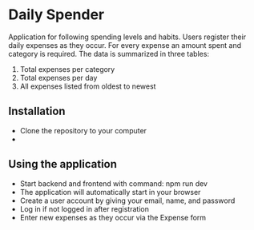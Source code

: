 # Daily Spender

Application for following spending levels and habits. Users register their daily expenses as they occur. For every expense an amount spent and category is required. The data is summarized in three tables:
1) Total expenses per category
2) Total expenses per day
3) All expenses listed from oldest to newest

## Installation
* Clone the repository to your computer
* 

## Using the application
* Start backend and frontend with command: npm run dev
* The application will automatically start in your browser
* Create a user account by giving your email, name, and password
* Log in if not logged in after registration
* Enter new expenses as they occur via the Expense form
